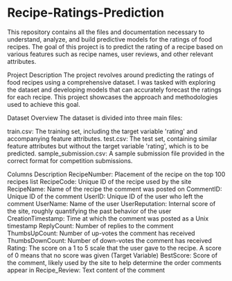 # Recipe-Ratings-Prediction

This repository contains all the files and documentation necessary to understand, analyze, and build predictive models for the ratings of food recipes. The goal of this project is to predict the rating of a recipe based on various features such as recipe names, user reviews, and other relevant attributes.

Project Description
The project revolves around predicting the ratings of food recipes using a comprehensive dataset. I was tasked with exploring the dataset and developing models that can accurately forecast the ratings for each recipe. This project showcases the approach and methodologies used to achieve this goal.

Dataset Overview
The dataset is divided into three main files:

train.csv: The training set, including the target variable 'rating' and accompanying feature attributes.
test.csv: The test set, containing similar feature attributes but without the target variable 'rating', which is to be predicted.
sample_submission.csv: A sample submission file provided in the correct format for competition submissions.

Columns Description
RecipeNumber: Placement of the recipe on the top 100 recipes list
RecipeCode: Unique ID of the recipe used by the site
RecipeName: Name of the recipe the comment was posted on
CommentID: Unique ID of the comment
UserID: Unique ID of the user who left the comment
UserName: Name of the user
UserReputation: Internal score of the site, roughly quantifying the past behavior of the user
CreationTimestamp: Time at which the comment was posted as a Unix timestamp
ReplyCount: Number of replies to the comment
ThumbsUpCount: Number of up-votes the comment has received
ThumbsDownCount: Number of down-votes the comment has received
Rating: The score on a 1 to 5 scale that the user gave to the recipe. A score of 0 means that no score was given (Target Variable)
BestScore: Score of the comment, likely used by the site to help determine the order comments appear in
Recipe_Review: Text content of the comment
